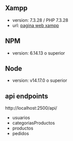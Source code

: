 ## Xampp
- version: 7.3.28 / PHP 7.3.28
- url: [pagina web xampp](https://www.apachefriends.org/es/download.html)

## NPM
- version: 6.14.13 o superior

## Node
- version: v14.17.0 o superior



## api endpoints

http://localhost:2500/api/
  - usuarios
  - categoriasProductos
  - productos
  - pedidos